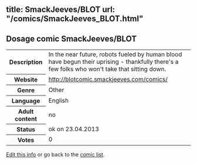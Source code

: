 title: SmackJeeves/BLOT
url: "/comics/SmackJeeves_BLOT.html"
---
Dosage comic SmackJeeves/BLOT
-----------------------------------------

<table class="comicinfo">
<tr>
<th>Description</th><td>In the near future, robots fueled by human blood have begun their uprising - thankfully there's a few folks who won't take that sitting down.</td>
</tr>
<tr>
<th>Website</th><td><a href="http://blotcomic.smackjeeves.com/comics/">http://blotcomic.smackjeeves.com/comics/</a></td>
</tr>
<tr>
<th>Genre</th><td>Other</td>
</tr>
<tr>
<th>Language</th><td>English</td>
</tr>
<tr>
<th>Adult content</th><td>no</td>
</tr>
<tr>
<th>Status</th><td>ok on 23.04.2013</td>
</tr>
<tr>
<th>Votes</th><td>0</div></td>
</tr>
</table>

[Edit this info](/comics/SmackJeeves_BLOT_edit.html) or go back to the [comic list](../comic-index.html).
